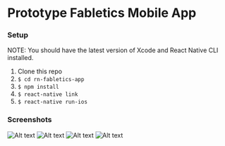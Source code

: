 # Prototype Fabletics Mobile App
### Setup
NOTE: You should have the latest version of Xcode and React Native CLI installed.
1. Clone this repo
2. `$ cd rn-fabletics-app`
3. `$ npm install`
4. `$ react-native link`
5. `$ react-native run-ios`

### Screenshots
![Alt text](/screenshots/1.png)
![Alt text](/screenshots/2.png)
![Alt text](/screenshots/3.png)
![Alt text](/screenshots/4.png)

